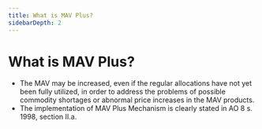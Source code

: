 ```yaml
---
title: What is MAV Plus?
sidebarDepth: 2
---
```


# What is MAV Plus?


 - The MAV may be increased, even if the regular allocations have not yet been fully utilized, in order to address the problems of possible commodity shortages or abnormal price increases in the MAV products.
 - The implementation of MAV Plus Mechanism is clearly stated in  AO 8 s. 1998, section  II.a.
